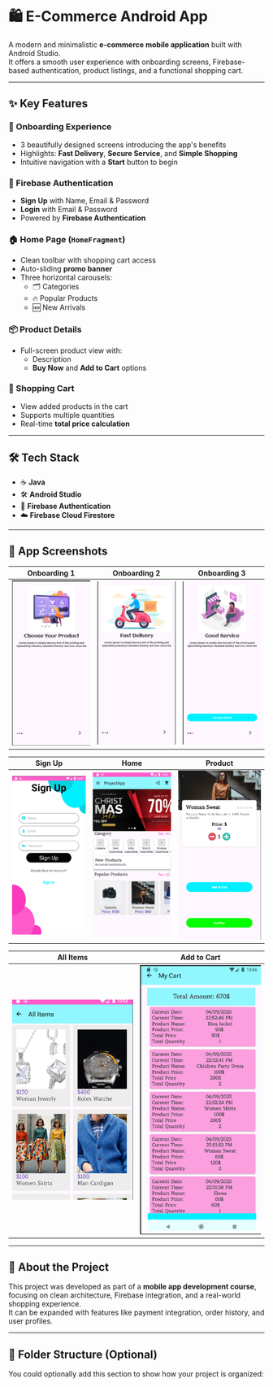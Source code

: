 # 🛍️ E-Commerce Android App

A modern and minimalistic **e-commerce mobile application** built with Android Studio.  
It offers a smooth user experience with onboarding screens, Firebase-based authentication, product listings, and a functional shopping cart.

---

## ✨ Key Features

### 📱 Onboarding Experience
- 3 beautifully designed screens introducing the app's benefits
- Highlights: **Fast Delivery**, **Secure Service**, and **Simple Shopping**
- Intuitive navigation with a **Start** button to begin

### 👤 Firebase Authentication
- **Sign Up** with Name, Email & Password
- **Login** with Email & Password
- Powered by **Firebase Authentication**

### 🏠 Home Page (`HomeFragment`)
- Clean toolbar with shopping cart access
- Auto-sliding **promo banner**
- Three horizontal carousels:
  - 🗂️ Categories
  - 🔥 Popular Products
  - 🆕 New Arrivals

### 📦 Product Details
- Full-screen product view with:
  - Description
  - **Buy Now** and **Add to Cart** options

### 🛒 Shopping Cart
- View added products in the cart
- Supports multiple quantities
- Real-time **total price calculation**

---

## 🛠️ Tech Stack

- ☕ **Java**
- 🛠️ **Android Studio**
- 🔐 **Firebase Authentication**
- ☁️ **Firebase Cloud Firestore**

---

## 📸 App Screenshots

| Onboarding 1 | Onboarding 2 | Onboarding 3 |
|:------------:|:------------:|:------------:|
| ![1](app/Project_Photos_All/screenshot_onboarding.1.png) | ![2](app/Project_Photos_All/screenshot_onboarding2.png) | ![3](app/Project_Photos_All/screenshot_onboarding3.png) |

| Sign Up | Home | Product |
|:-------:|:----:|:-------:|
| ![SignUp](app/Project_Photos_All/screenshot_Sign_Up.png) | ![Home](app/Project_Photos_All/screenshot_Home_Page.png) | ![Product](app/Project_Photos_All/screenshot_product.png) |

| All Items | Add to Cart |
|:----------:|:------------:|
| ![AllItems](app/Project_Photos_All/screenshot_All_Items.png) | ![Cart](app/Project_Photos_All/screenshot_Add_To_Cart.png) |

---

## 📌 About the Project

This project was developed as part of a **mobile app development course**, focusing on clean architecture, Firebase integration, and a real-world shopping experience.  
It can be expanded with features like payment integration, order history, and user profiles.

---

## 📂 Folder Structure (Optional)

You could optionally add this section to show how your project is organized:













